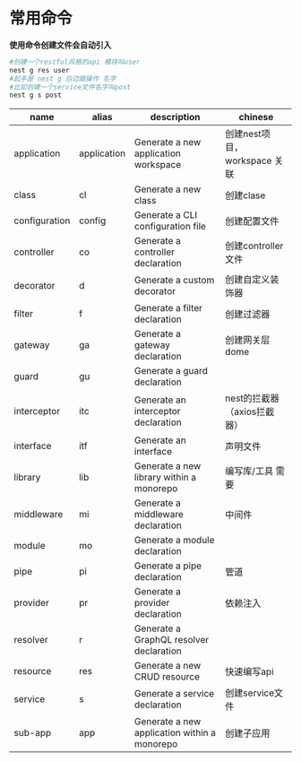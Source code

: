 # 常用命令
**使用命令创建文件会自动引入**
```sh
#创建一个restful风格的api 模块叫user
nest g res user
#起手是 nest g 后边跟操作 名字
#比如创建一个service文件名字叫post
nest g s post
```

| name          | alias       | description                                  | chinese |
|---------------|-------------|----------------------------------------------|---------|
| application   | application | Generate a new application workspace         |创建nest项目，workspace 关联|
| class         | cl         | Generate a new class                         |创建clase|
| configuration | config      | Generate a CLI configuration file            |创建配置文件|
| controller    | co         | Generate a controller declaration            |创建controller文件|
| decorator     | d          | Generate a custom decorator                  |创建自定义装饰器|
| filter        | f          | Generate a filter declaration                |创建过滤器|
| gateway       | ga         | Generate a gateway declaration               |创建网关层dome|
| guard         | gu         | Generate a guard declaration                 |
| interceptor   | itc        | Generate an interceptor declaration          |nest的拦截器（axios拦截器）|
| interface     | itf        | Generate an interface                        |声明文件|
| library       | lib        | Generate a new library within a monorepo     |编写库/工具 需要|
| middleware    | mi         | Generate a middleware declaration            |中间件|    
| module        | mo         | Generate a module declaration                |
| pipe         | pi         | Generate a pipe declaration                  |管道|
| provider      | pr         | Generate a provider declaration              |依赖注入|
| resolver      | r          | Generate a GraphQL resolver declaration      |
| resource      | res        | Generate a new CRUD resource                 |快速编写api|
| service       | s          | Generate a service declaration               |创建service文件|
| sub-app       | app        | Generate a new application within a monorepo | 创建子应用|